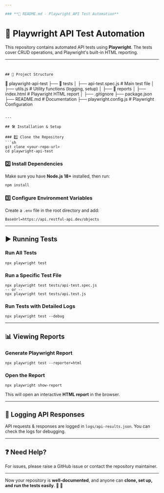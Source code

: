 ```yaml
---

### **📌 README.md - Playwright API Test Automation**

```
# 📌 Playwright API Test Automation

This repository contains automated API tests using **Playwright**. The tests cover CRUD operations, and Playwright's built-in HTML reporting. 

---
```


## 📂 Project Structure

```
📂 playwright-api-test
 ├── 📂 tests
 │    ├── api-test.spec.js   # Main test file
 │    ├── utils.js           # Utility functions (logging, setup)
 │
 ├── 📂 reports
 │    ├── index.html         # Playwright HTML report
 │
 ├── .gitignore
 ├── package.json
 ├── README.md               # Documentation
 ├── playwright.config.js     # Playwright Configuration
```

---

## 🛠️ Installation & Setup

### 1️⃣ Clone the Repository
```sh
git clone <your-repo-url>
cd playwright-api-test
```

### 2️⃣ Install Dependencies
Make sure you have **Node.js 18+** installed, then run:
```sh
npm install
```

### 3️⃣ Configure Environment Variables
Create a `.env` file in the root directory and add:
```
BaseUrl=https://api.restful-api.dev/objects
```

---

## ▶️ Running Tests

### **Run All Tests**
```
npx playwright test
```

### **Run a Specific Test File**
```
npx playwright test tests/api-test.spec.js
-- or --
npx playwright test tests/api.test.js
```

### **Run Tests with Detailed Logs**
```
npx playwright test --debug
```

---

## 📊 Viewing Reports

### **Generate Playwright Report**
```
npx playwright test --reporter=html
```

### **Open the Report**
```
npx playwright show-report
```
This will open an interactive **HTML report** in the browser.

---

## 📖 Logging API Responses

API requests & responses are logged in `logs/api-results.json`. You can check the logs for debugging.

---

## ❓ Need Help?
For issues, please raise a GitHub issue or contact the repository maintainer.

---
   
Now your repository is **well-documented**, and anyone can **clone, set up, and run the tests easily**. 🎯 🚀
